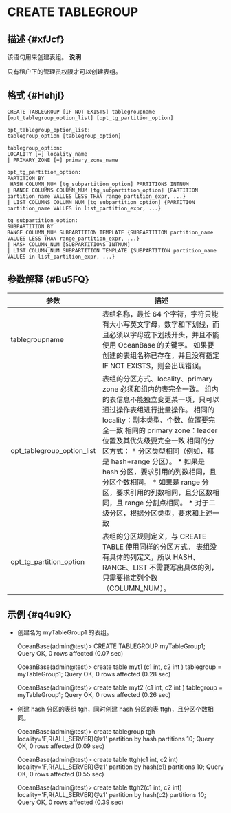 CREATE TABLEGROUP 
======================================



描述 {#xfJcf}
-----------

该语句用来创建表组。
**说明**



只有租户下的管理员权限才可以创建表组。

格式 {#HehjI}
-----------

    CREATE TABLEGROUP [IF NOT EXISTS] tablegroupname [opt_tablegroup_option_list] [opt_tg_partition_option]
    
    opt_tablegroup_option_list:
    tablegroup_option [tablegroup_option]
    
    tablegroup_option:
    LOCALITY [=] locality_name
    | PRIMARY_ZONE [=] primary_zone_name
    
    opt_tg_partition_option:
    PARTITION BY 
     HASH COLUMN_NUM [tg_subpartition_option] PARTITIONS INTNUM
    | RANGE COLUMNS COLUMN_NUM [tg_subpartition_option] {PARTITION partition_name VALUES LESS THAN range_partition_expr, ...}
    | LIST COLUMNS COLUMN_NUM [tg_subpartition_option] {PARTITION partition_name VALUES in list_partition_expr, ...}
    
    tg_subpartition_option:
    SUBPARTITION BY 
    RANGE COLUMN_NUM SUBPARTITION TEMPLATE {SUBPARTITION partition_name VALUES LESS THAN range_partition_expr, ...}
    | HASH COLUMN_NUM [SUBPARTITIONS INTNUM]
    | LIST COLUMN_NUM SUBPARTITION TEMPLATE {SUBPARTITION partition_name VALUES in list_partition_expr, ...}



参数解释 {#Bu5FQ}
-------------



|             参数             |                                                                                                                                                                                                                                                                     描述                                                                                                                                                                                                                                                                      |
|----------------------------|---------------------------------------------------------------------------------------------------------------------------------------------------------------------------------------------------------------------------------------------------------------------------------------------------------------------------------------------------------------------------------------------------------------------------------------------------------------------------------------------------------------------------------------------|
| tablegroupname             | 表组名称，最长 64 个字符，字符只能有大小写英文字母，数字和下划线，而且必须以字母或下划线开头，并且不能使用 OceanBase 的关键字。 如果要创建的表组名称已存在，并且没有指定 IF NOT EXISTS，则会出现错误。                                                                                                                                                                                                                                                                                                                                                                                                          |
| opt_tablegroup_option_list | 表组的分区方式、locality、primary zone 必须和组内的表完全一致。 组内的表信息不能独立变更某一项，只可以通过操作表组进行批量操作。 相同的 locality：副本类型、个数、位置要完全一致 相同的 primary zone：leader 位置及其优先级要完全一致 相同的分区方式： * 分区类型相同（例如，都是 hash+range 分区）。   * 如果是 hash 分区，要求引用的列数相同，且分区个数相同。   * 如果是 range 分区，要求引用的列数相同，且分区数相同，且 range 分割点相同。   * 对于二级分区，根据分区类型，要求和上述一致    |
| opt_tg_partition_option    | 表组的分区规则定义，与 CREATE TABLE 使用同样的分区方式。 表组没有具体的列定义，所以 HASH、RANGE、LIST 不需要写出具体的列，只需要指定列个数（COLUMN_NUM）。                                                                                                                                                                                                                                                                                                                                                                                                                           |



示例 {#q4u9K}
-----------

* 创建名为 myTableGroup1 的表组。

  




    OceanBase(admin@test)> CREATE TABLEGROUP myTableGroup1;
    Query OK, 0 rows affected (0.07 sec)
    
    OceanBase(admin@test)> create table myt1 (c1 int, c2 int ) tablegroup = myTableGroup1;
    Query OK, 0 rows affected (0.28 sec)
    
    OceanBase(admin@test)> create table myt2 (c1 int, c2 int ) tablegroup = myTableGroup1;
    Query OK, 0 rows affected (0.26 sec)



* 创建 hash 分区的表组 tgh，同时创建 hash 分区的表 ttgh，且分区个数相同。

  




    OceanBase(admin@test)> create tablegroup tgh locality='F,R{ALL_SERVER}@z1' partition by hash partitions 10;
    Query OK, 0 rows affected (0.09 sec)
    
    OceanBase(admin@test)> create table ttgh(c1 int, c2 int) locality='F,R{ALL_SERVER}@z1' partition by hash(c1) partitions 10;
    Query OK, 0 rows affected (0.55 sec)
    
    OceanBase(admin@test)> create table ttgh2(c1 int, c2 int) locality='F,R{ALL_SERVER}@z1' partition by hash(c2) partitions 10;
    Query OK, 0 rows affected (0.39 sec)



